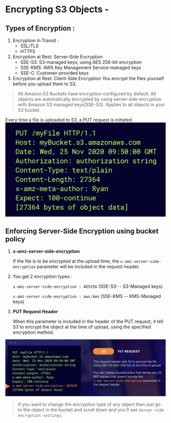 # Encrypting S3 Objects -

## Types of Encryption : 
1. Encryption in Transit :
    - SSL/TLS
    - HTTPS
2. Encryption at Rest: Server-Side Encryption
    - SSE-S3: S3-managed keys, using AES 256-bit encryption
    - SSE-KMS: AWS Key Management Service-managed keys
    - SSE-C: Customer-provided keys
3. Encryption at Rest: Client-Side Encryption
You encrypt the files yourself before you upload them to S3.

> All Amazon S3 Buckets have encryption configured by default.
All objects are automatically encrypted by using server-side encryption with Amazon S3 managed keys(SSE-S3).
Applies to all objects in your S3 bucket.

Every time a file is uploaded to S3, a PUT request is initiated.
![Alt text](put-request.png)

## Enforcing Server-Side Encryption using bucket policy
1. **x-amz-server-side-encryption** 

    If the file is to be encrypted at the upload time, the `x-amz-server-side-encryption` parameter will be included in the request header.
2. You get 2 encryption types : 

    `x-amz-server-side-encryption : AES256`
    (SSE-S3- - S3-Managed keys)

    `x-amz-server-side-encryption : aws:kms`
    (SSE-KMS -- KMS-Managed keys)
3. **PUT Request Header**

    When this parameter is included in the header of the PUT request, it tell S3 to encrypt the object at the time of upload, using the specified encryption method.

![Alt text](put-req.png)
> If you want to change the encryption type of any object then just go to the object in the bucket and scroll down and you'll see `Server-side encryption settings`.